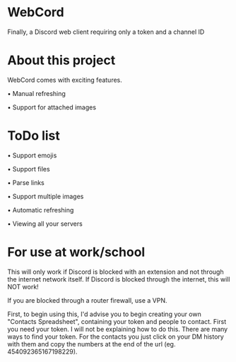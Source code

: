 # WebCord
Finally, a Discord web client requiring only a token and a channel ID
# About this project
WebCord comes with exciting features.

• Manual refreshing

• Support for attached images

# ToDo list
• Support emojis

• Support files

• Parse links

• Support multiple images

• Automatic refreshing

• Viewing all your servers

# For use at work/school

This will only work if Discord is blocked with an extension and not through the internet network itself. If Discord is blocked through the internet, this will NOT work!

If you are blocked through a router firewall, use a VPN.

First, to begin using this, I'd advise you to begin creating your own "Contacts Spreadsheet", containing your token and people to contact. First you need your token. I will not be explaining how to do this. There are many ways to find your token. For the contacts you just click on your DM history with them and copy the numbers at the end of the url (eg. 454092365167198229).

